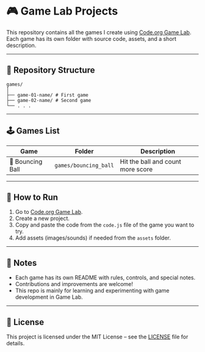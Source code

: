 # 🎮 Game Lab Projects

This repository contains all the games I create using [Code.org Game Lab](https://code.org/educate/gamelab).  
Each game has its own folder with source code, assets, and a short description.

---

## 📂 Repository Structure
```
games/
│
├── game-01-name/ # First game
├── game-02-name/ # Second game
└── . . .
```
---

## 🕹️ Games List

| Game | Folder | Description |
|------|--------|-------------|
| 🏀 Bouncing Ball | `games/bouncing_ball` | Hit the ball and count more score |

---

## 🚀 How to Run

1. Go to [Code.org Game Lab](https://code.org/educate/gamelab).
2. Create a new project.
3. Copy and paste the code from the `code.js` file of the game you want to try.
4. Add assets (images/sounds) if needed from the `assets` folder.

---

## 📖 Notes

- Each game has its own README with rules, controls, and special notes.
- Contributions and improvements are welcome!
- This repo is mainly for learning and experimenting with game development in Game Lab.

---

## 📜 License

This project is licensed under the MIT License – see the [LICENSE](LICENSE) file for details.
